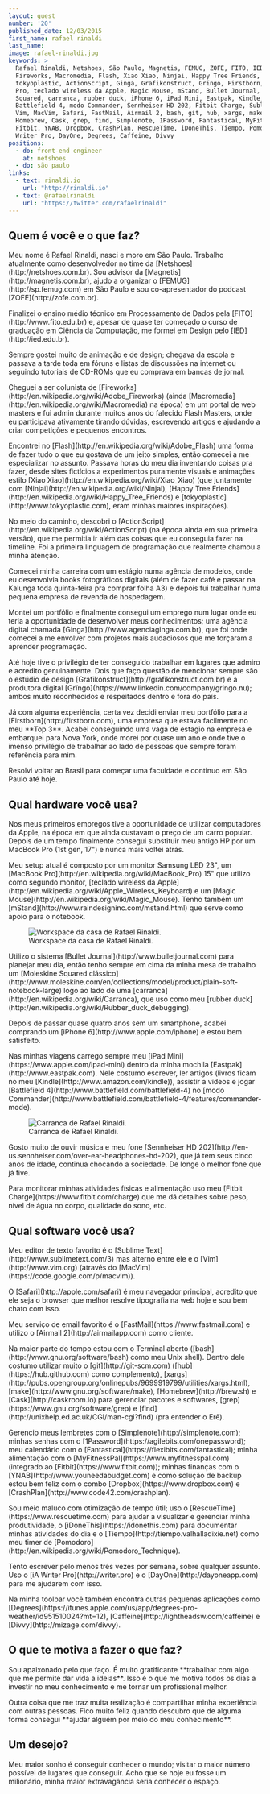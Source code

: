 ```yaml
---
layout: guest
number: '20'
published_date: 12/03/2015
first_name: rafael rinaldi
last_name:
image: rafael-rinaldi.jpg
keywords: >
  Rafael Rinaldi, Netshoes, São Paulo, Magnetis, FEMUG, ZOFE, FITO, IED,
  Fireworks, Macromedia, Flash, Xiao Xiao, Ninjai, Happy Tree Friends,
  tokyoplastic, ActionScript, Ginga, Grafikonstruct, Grïngo, Firstborn, MacBook
  Pro, teclado wireless da Apple, Magic Mouse, mStand, Bullet Journal, Moleskine
  Squared, carranca, rubber duck, iPhone 6, iPad Mini, Eastpak, Kindle,
  Battlefield 4, modo Commander, Sennheiser HD 202, Fitbit Charge, Sublime Text,
  Vim, MacVim, Safari, FastMail, Airmail 2, bash, git, hub, xargs, make,
  Homebrew, Cask, grep, find, Simplenote, 1Password, Fantastical, MyFitnessPal,
  Fitbit, YNAB, Dropbox, CrashPlan, RescueTime, iDoneThis, Tiempo, Pomodoro, iA
  Writer Pro, DayOne, Degrees, Caffeine, Divvy
positions:
  - do: front-end engineer
    at: netshoes
  - do: são paulo
links:
  - text: rinaldi.io
    url: "http://rinaldi.io"
  - text: @rafaelrinaldi
    url: "https://twitter.com/rafaelrinaldi"
---
```

<section class="question">
  <div class="wrapper">
    <div class="question-title-area">
      <h2 class="question-title">Quem é você e o que faz?</h2>
    </div>
    <div class="question-content-area">
      <div class="question-content text">
        <p>
        Meu nome é Rafael Rinaldi, nasci e moro em São Paulo. Trabalho atualmente como
        desenvolvedor no time da [Netshoes](http://netshoes.com.br). Sou advisor da
        [Magnetis](http://magnetis.com.br), ajudo a organizar o
        [FEMUG](http://sp.femug.com) em São Paulo e sou co-apresentador do podcast
        [ZOFE](http://zofe.com.br).
        </p>
        <p>
        Finalizei o ensino médio técnico em Processamento de Dados pela
        [FITO](http://www.fito.edu.br) e, apesar de quase ter começado o curso de
        graduação em Ciência da Computação, me formei em Design pelo
        [IED](http://ied.edu.br).
        </p>
        <p>
        Sempre gostei muito de animação e de design; chegava da escola e passava a tarde
        toda em fóruns e listas de discussões na internet ou seguindo tutoriais de
        CD-ROMs que eu comprava em bancas de jornal.
        </p>
        <p>
        Cheguei a ser colunista de
        [Fireworks](http://en.wikipedia.org/wiki/Adobe_Fireworks) (ainda
        [Macromedia](http://en.wikipedia.org/wiki/Macromedia) na época) em um portal de
        web masters e fui admin durante muitos anos do falecido Flash Masters, onde eu
        participava ativamente tirando dúvidas, escrevendo artigos e ajudando a criar
        competições e pequenos encontros.
        </p>
        <p>
        Encontrei no [Flash](http://en.wikipedia.org/wiki/Adobe_Flash) uma forma de
        fazer tudo o que eu gostava de um jeito simples, então comecei a me especializar
        no assunto. Passava horas do meu dia inventando coisas pra fazer, desde sites
        fictícios a experimentos puramente visuais e animações estilo
        [Xiao Xiao](http://en.wikipedia.org/wiki/Xiao_Xiao) (que juntamente com
        [Ninjai](http://en.wikipedia.org/wiki/Ninjai),
        [Happy Tree Friends](http://en.wikipedia.org/wiki/Happy_Tree_Friends) e
        [tokyoplastic](http://www.tokyoplastic.com), eram minhas maiores inspirações).
        </p>
        <p>
        No meio do caminho, descobri o
        [ActionScript](http://en.wikipedia.org/wiki/ActionScript) (na época ainda em sua
        primeira versão), que me permitia ir além das coisas que eu conseguia fazer na
        timeline. Foi a primeira linguagem de programação que realmente chamou a minha
        atenção.
        </p>
        <p>
        Comecei minha carreira com um estágio numa agência de modelos, onde eu
        desenvolvia books fotográficos digitais (além de fazer café e passar na Kalunga
        toda quinta-feira pra comprar folha A3) e depois fui trabalhar numa pequena
        empresa de revenda de hospedagem.
        </p>
        <p>
        Montei um portfólio e finalmente consegui um emprego num lugar onde eu teria a
        oportunidade de desenvolver meus conhecimentos; uma agência digital chamada
        [Ginga](http://www.agenciaginga.com.br), que foi onde comecei a me envolver com
        projetos mais audaciosos que me forçaram a aprender programação.
        </p>
        <p>
        Até hoje tive o privilégio de ter conseguido trabalhar em lugares que admiro e
        acredito genuinamente. Dois que faço questão de mencionar sempre são o estúdio
        de design [Grafikonstruct](http://grafikonstruct.com.br) e a produtora digital
        [Grïngo](https://www.linkedin.com/company/gringo.nu); ambos muito reconhecidos e
        respeitados dentro e fora do país.
        </p>
        <p>
        Já com alguma experiência, certa vez decidi enviar meu portfólio para a
        [Firstborn](http://firstborn.com), uma empresa que estava facilmente no meu
        **Top 3**. Acabei conseguindo uma vaga de estagio na empresa e embarquei para
        Nova York, onde morei por quase um ano e onde tive o imenso privilégio de
        trabalhar ao lado de pessoas que sempre foram referência para mim.
        </p>
        <p>
        Resolvi voltar ao Brasil para começar uma faculdade e continuo em São Paulo até
        hoje.
        </p>
      </div>
    </div>
  </div>
</section>

<section class="question">
  <div class="wrapper">
    <div class="question-title-area">
      <h2 class="question-title">Qual hardware você usa?</h2>
    </div>
    <div class="question-content-area">
      <div class="question-content text">
        <p>
        Nos meus primeiros empregos tive a oportunidade de utilizar computadores da
        Apple, na época em que ainda custavam o preço de um carro popular. Depois de um
        tempo finalmente consegui substituir meu antigo HP por um MacBook Pro (1st gen,
        17") e nunca mais voltei atrás.
        </p>
        <p>
        Meu setup atual é composto por um monitor Samsung LED 23", um
        [MacBook Pro](http://en.wikipedia.org/wiki/MacBook_Pro) 15" que utilizo como
        segundo monitor,
        [teclado wireless da Apple](http://en.wikipedia.org/wiki/Apple_Wireless_Keyboard)
        e um [Magic Mouse](http://en.wikipedia.org/wiki/Magic_Mouse). Tenho também um
        [mStand](http://www.raindesigninc.com/mstand.html) que serve como apoio para o
        notebook.
        </p>
        <figure class="image-fit">
          <img src="/images/content/rafael-rinaldi-workspace.jpg"
               alt="Workspace da casa de Rafael Rinaldi." />
          <figcaption class="caption-top">
            Workspace da casa de Rafael Rinaldi.
          </figcaption>
        </figure>
        <p>
        Utilizo o sistema [Bullet Journal](http://www.bulletjournal.com) para planejar
        meu dia, então tenho sempre em cima da minha mesa de trabalho um
        [Moleskine Squared clássico](http://www.moleskine.com/en/collections/model/product/plain-soft-notebook-large)
        logo ao lado de uma [carranca](http://en.wikipedia.org/wiki/Carranca), que uso
        como meu [rubber duck](http://en.wikipedia.org/wiki/Rubber_duck_debugging).
        </p>
        <p>
        Depois de passar quase quatro anos sem um smartphone, acabei comprando um
        [iPhone 6](http://www.apple.com/iphone) e estou bem satisfeito.
        </p>
        <p>
        Nas minhas viagens carrego sempre meu
        [iPad Mini](https://www.apple.com/ipad-mini) dentro da minha mochila
        [Eastpak](http://www.eastpak.com). Nele costumo escrever, ler artigos (livros
        ficam no meu [Kindle](http://www.amazon.com/kindle)), assistir a vídeos e jogar
        [Battlefield 4](http://www.battlefield.com/battlefield-4) no
        [modo Commander](http://www.battlefield.com/battlefield-4/features/commander-mode).
        </p>
        <figure class="image-fit">
          <img src="/images/content/rafael-rinaldi-carranca.jpg"
               alt="Carranca de Rafael Rinaldi." />
          <figcaption class="caption-top">
            Carranca de Rafael Rinaldi.
          </figcaption>
        </figure>
        <p>
        Gosto muito de ouvir música e meu fone
        [Sennheiser HD 202](http://en-us.sennheiser.com/over-ear-headphones-hd-202), que
        já tem seus cinco anos de idade, continua chocando a sociedade. De longe o
        melhor fone que já tive.
        </p>
        <p>
        Para monitorar minhas atividades físicas e alimentação uso meu
        [Fitbit Charge](https://www.fitbit.com/charge) que me dá detalhes sobre peso,
        nível de água no corpo, qualidade do sono, etc.
        </p>
      </div>
    </div>
  </div>
</section>

<section class="question">
  <div class="wrapper">
    <div class="question-title-area">
      <h2 class="question-title">Qual software você usa?</h2>
    </div>
    <div class="question-content-area">
      <div class="question-content text">
        <p>
        Meu editor de texto favorito é o [Sublime Text](http://www.sublimetext.com/3)
        mas alterno entre ele e o [Vim](http://www.vim.org) (através do
        [MacVim](https://code.google.com/p/macvim)).
        </p>
        <p>
        O [Safari](http://apple.com/safari) é meu navegador principal, acredito que ele
        seja o browser que melhor resolve tipografia na web hoje e sou bem chato com
        isso.
        </p>
        <p>
        Meu serviço de email favorito é o [FastMail](https://www.fastmail.com) e utilizo
        o [Airmail 2](http://airmailapp.com) como cliente.
        </p>
        <p>
        Na maior parte do tempo estou com o Terminal aberto
        ([bash](http://www.gnu.org/software/bash) como meu Unix shell). Dentro dele
        costumo utilizar muito o [git](http://git-scm.com)
        ([hub](https://hub.github.com) como complemento),
        [xargs](http://pubs.opengroup.org/onlinepubs/9699919799/utilities/xargs.html),
        [make](http://www.gnu.org/software/make), [Homebrew](http://brew.sh) e
        [Cask](http://caskroom.io) para gerenciar pacotes e softwares,
        [grep](https://www.gnu.org/software/grep) e
        [find](http://unixhelp.ed.ac.uk/CGI/man-cgi?find) (pra entender o Erê).
        </p>
        <p>
        Gerencio meus lembretes com o [Simplenote](http://simplenote.com); minhas senhas
        com o [1Password](https://agilebits.com/onepassword); meu calendário com o
        [Fantastical](https://flexibits.com/fantastical); minha alimentação com o
        [MyFitnessPal](https://www.myfitnesspal.com) (integrado ao
        [Fitbit](https://www.fitbit.com)); minhas finanças com o
        [YNAB](http://www.youneedabudget.com) e como solução de backup estou bem feliz
        com o combo [Dropbox](https://www.dropbox.com) e
        [CrashPlan](http://www.code42.com/crashplan).
        </p>
        <p>
        Sou meio maluco com otimização de tempo útil; uso o
        [RescueTime](https://www.rescuetime.com) para ajudar a visualizar e gerenciar
        minha produtividade, o [iDoneThis](https://idonethis.com) para documentar minhas
        atividades do dia e o [Tiempo](http://tiempo.valhalladixie.net) como meu timer
        de [Pomodoro](http://en.wikipedia.org/wiki/Pomodoro_Technique).
        </p>
        <p>
        Tento escrever pelo menos três vezes por semana, sobre qualquer assunto. Uso o
        [iA Writer Pro](http://writer.pro) e o [DayOne](http://dayoneapp.com) para me
        ajudarem com isso.
        </p>
        <p>
        Na minha toolbar você também encontra outras pequenas aplicações como
        [Degrees](https://itunes.apple.com/us/app/degrees-pro-weather/id951510024?mt=12),
        [Caffeine](http://lightheadsw.com/caffeine) e
        [Divvy](http://mizage.com/divvy).
        </p>
      </div>
    </div>
  </div>
</section>

<section class="question">
  <div class="wrapper">
    <div class="question-title-area">
      <h2 class="question-title">O que te motiva a fazer o que faz?</h2>
    </div>
    <div class="question-content-area">
      <div class="question-content text">
        <p>
        Sou apaixonado pelo que faço. É muito gratificante **trabalhar com algo que me
        permite dar vida a ideias**. Isso é o que me motiva todos os dias a investir no
        meu conhecimento e me tornar um profissional melhor.
        </p>
        <p>
        Outra coisa que me traz muita realização é compartilhar minha experiência com
        outras pessoas. Fico muito feliz quando descubro que de alguma forma consegui
        **ajudar alguém por meio do meu conhecimento**.
        </p>
      </div>
    </div>
  </div>
</section>

<section class="question">
  <div class="wrapper">
    <div class="question-title-area">
      <h2 class="question-title">Um desejo?</h2>
    </div>
    <div class="question-content-area">
      <div class="question-content text">
        <p>
        Meu maior sonho é conseguir conhecer o mundo; visitar o maior número possível de
        lugares que conseguir. Acho que se hoje eu fosse um milionário, minha maior
        extravagância seria conhecer o espaço.
        </p>
      </div>
    </div>
  </div>
</section>
